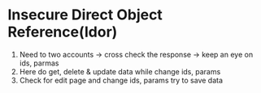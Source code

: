 # Insecure Direct Object Reference(Idor)

1. Need to two accounts -> cross check the response -> keep an eye on ids, parmas 
2. Here do get, delete & update data while change ids, params
3. Check for edit page and change ids, params try to save data
